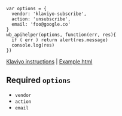 ```
var options = {
  vendor: 'klaviyo-subscribe',
  action: 'unsubscribe',
  email: 'foo@google.co'
}
wb_apihelper(options, function(err, res){
  if ( err ) return alert(res.message)
  console.log(res)
})
```
[Klaviyo instructions](instructions.md) | [Example html](../example.html)
## Required `options`
* `vendor`
* `action`
* `email`
